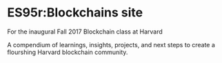 # ES95r:Blockchains site
For the inaugural Fall 2017 Blockchain class at Harvard

A compendium of learnings, insights, projects, and next steps to create a flourshing Harvard blockchain community.

